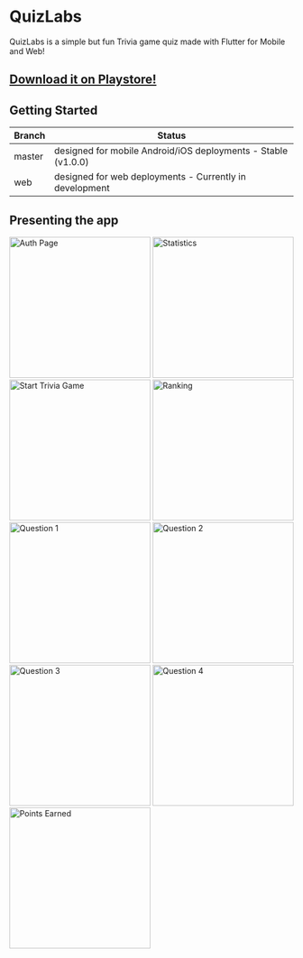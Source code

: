 # QuizLabs 

QuizLabs is a simple but fun Trivia game quiz made with Flutter for Mobile and Web!

## [Download it on Playstore!](https://play.google.com/store/apps/details?id=com.henriquedalmora.quizlabsmock&hl=pt_BR)

## Getting Started

Branch       | Status
------------ | -------------
master | designed for mobile Android/iOS deployments - Stable (v1.0.0)
web | designed for web deployments - Currently in development

## Presenting the app

<img src="https://mir-cdn.behance.net/v1/rendition/project_modules/max_1200/a0cc48100461625.5f0939cae7f6d.png" alt="Auth Page" width="250"/> <img src="https://mir-cdn.behance.net/v1/rendition/project_modules/max_1200/f44aa5100461625.5f0939cae9450.png" alt="Statistics" width="250"/> <img src="https://mir-s3-cdn-cf.behance.net/project_modules/disp/a057c4100461625.5f0939cae89e4.png" alt="Start Trivia Game" width="250"/> <img src="https://mir-s3-cdn-cf.behance.net/project_modules/disp/4085a6100461625.5f0939cae8fc7.png" alt="Ranking" width="250"/> <img src="https://mir-s3-cdn-cf.behance.net/project_modules/disp/5c4e46100461625.5f0939cae6f8c.png" alt="Question 1" width="250"/> <img src="https://mir-s3-cdn-cf.behance.net/project_modules/disp/dc7771100461625.5f0939cae74ba.png" alt="Question 2" width="250"/> <img src="https://mir-s3-cdn-cf.behance.net/project_modules/disp/5c3d8c100461625.5f0939cae9855.png" alt="Question 3" width="250"/> <img src="https://mir-s3-cdn-cf.behance.net/project_modules/disp/2def5a100461625.5f0939cae7ab3.png" alt="Question 4" width="250"/> <img src="https://mir-s3-cdn-cf.behance.net/project_modules/disp/54faf4100461625.5f0939cae694b.png" alt="Points Earned" width="250"/>
